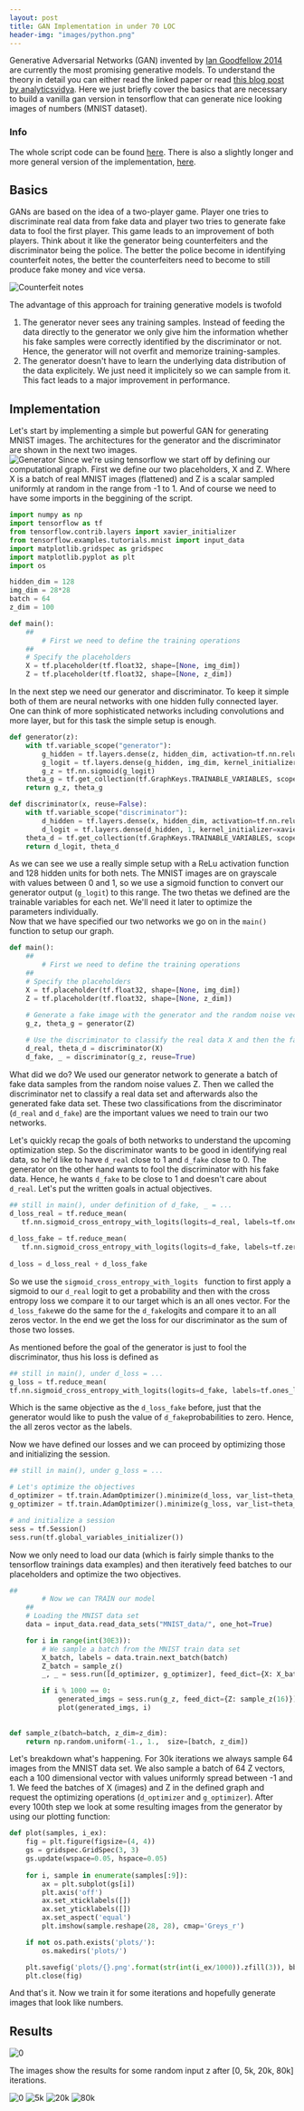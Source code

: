 ```yaml
---
layout: post
title: GAN Implementation in under 70 LOC
header-img: "images/python.png"
---
```



Generative Adversarial Networks (GAN) invented by [Ian Goodfellow 2014](https://arxiv.org/abs/1406.2661) are currently the most promising generative models. To understand the theory in detail you can either read the linked paper or read [this blog post by analyticsvidya](https://www.analyticsvidhya.com/blog/2017/06/introductory-generative-adversarial-networks-gans/). Here we just briefly cover the basics that are necessary to build a vanilla gan version in tensorflow that can generate nice looking images of numbers (MNIST dataset). 

### Info
The whole script code can be found [here](https://github.com/leox1v/GAN/blob/master/vanilla_gan/simple/gan_vanilla.py). There is also a slightly longer and more general version of the implementation, [here](https://github.com/leox1v/GAN/tree/master/vanilla_gan). 

## Basics
GANs are based on the idea of a two-player game. Player one tries to discriminate real data from fake data and player two tries to generate fake data to fool the first player. This game leads to an improvement of both players. Think about it like the generator being counterfeiters and the discriminator being the police. The better the police become in identifying counterfeit notes, the better the counterfeiters need to become to still produce fake money and vice versa. 

![Counterfeit notes](../images/counterfeit_notes.jpg) 

The advantage of this approach for training generative models is twofold  
1. The generator never sees any training samples. Instead of feeding the data directly to the generator we only give him the information whether his fake samples were correctly identified by the discriminator or not. Hence, the generator will not overfit and memorize training-samples.  
2. The generator doesn't have to learn the underlying data distribution of the data explicitely. We just need it implicitely so we can sample from it. This fact leads to a major improvement in performance.

## Implementation
Let's start by implementing a simple but powerful GAN for generating MNIST images. The architectures for the generator and the discriminator are shown in the next two images.  
 ![Generator](../images/GenDiscr.png) 
Since we're using tensorflow we start off by defining our computational graph. First we define our two placeholders, X and Z. Where X is a batch of real MNIST images (flattened) and Z is a scalar sampled uniformly at random in the range from -1 to 1. And of course we need to have some imports in the beggining of the script.

```python
import numpy as np
import tensorflow as tf
from tensorflow.contrib.layers import xavier_initializer
from tensorflow.examples.tutorials.mnist import input_data
import matplotlib.gridspec as gridspec
import matplotlib.pyplot as plt
import os

hidden_dim = 128
img_dim = 28*28
batch = 64
z_dim = 100

def main():  
    ##
        # First we need to define the training operations
    ##
    # Specify the placeholders
    X = tf.placeholder(tf.float32, shape=[None, img_dim])
    Z = tf.placeholder(tf.float32, shape=[None, z_dim])
```

In the next step we need our generator and discriminator. To keep it simple both of them are neural networks with one hidden fully connected layer. One can think of more sophisticated networks including convolutions and more layer, but for this task the simple setup is enough. 

```python
def generator(z):
    with tf.variable_scope("generator"):
        g_hidden = tf.layers.dense(z, hidden_dim, activation=tf.nn.relu, kernel_initializer=xavier_initializer(), name="G1")
        g_logit = tf.layers.dense(g_hidden, img_dim, kernel_initializer=xavier_initializer(), name="G2")
        g_z = tf.nn.sigmoid(g_logit)
    theta_g = tf.get_collection(tf.GraphKeys.TRAINABLE_VARIABLES, scope="generator")
    return g_z, theta_g

def discriminator(x, reuse=False):
    with tf.variable_scope("discriminator"):
        d_hidden = tf.layers.dense(x, hidden_dim, activation=tf.nn.relu, kernel_initializer=xavier_initializer(), reuse=reuse, name="D1")
        d_logit = tf.layers.dense(d_hidden, 1, kernel_initializer=xavier_initializer(), reuse=reuse, name="D2")
    theta_d = tf.get_collection(tf.GraphKeys.TRAINABLE_VARIABLES, scope="discriminator")
    return d_logit, theta_d
```
As we can see we use a really simple setup with a ReLu activation function and 128 hidden units for both nets. The MNIST images are on grayscale with values between 0 and 1, so we use a sigmoid function to convert our generator output (```g_logit```) to this range. The two thetas we defined are the trainable variables for each net. We'll need it later to optimize the parameters individually.  
Now that we have specified our two networks we go on in the ```main()``` function to setup our graph.

```python
def main():  
    ##
        # First we need to define the training operations
    ##
    # Specify the placeholders
    X = tf.placeholder(tf.float32, shape=[None, img_dim])
    Z = tf.placeholder(tf.float32, shape=[None, z_dim])
    
    # Generate a fake image with the generator and the random noise vector z
    g_z, theta_g = generator(Z)

    # Use the discriminator to classify the real data X and then the fake data g_z
    d_real, theta_d = discriminator(X)
    d_fake, _ = discriminator(g_z, reuse=True)

```

What did we do? We used our generator network to generate a batch of fake data samples from the random noise values Z. Then we called the discriminator net to classify a real data set and afterwards also the generated fake data set. These two classifications from the discriminator (```d_real``` and ```d_fake```) are the important values we need to train our two networks. 

Let's quickly recap the goals of both networks to understand the upcoming optimization step. So the discriminator wants to be good in identifying real data, so he'd like to have ```d_real``` close to 1 and ```d_fake``` close to 0. The generator on the other hand wants to fool the discriminator with his fake data. Hence, he wants ```d_fake``` to be close to 1 and doesn't care about ```d_real```. Let's put the written goals in actual objectives.

 ```python 
## still in main(), under definition of d_fake, _ = ...
d_loss_real = tf.reduce_mean(
    tf.nn.sigmoid_cross_entropy_with_logits(logits=d_real, labels=tf.ones_like(d_real)))
    
d_loss_fake = tf.reduce_mean(
	tf.nn.sigmoid_cross_entropy_with_logits(logits=d_fake, labels=tf.zeros_like(d_fake)))
	
d_loss = d_loss_real + d_loss_fake  
 ```
 So we use the ```sigmoid_cross_entropy_with_logits ``` function to first apply a sigmoid to our ```d_real``` logit to get a probability and then with the cross entropy loss we compare it to our target which is an all ones vector. For the ```d_loss_fake```we do the same for the ```d_fake```logits and compare it to an all zeros vector. In the end we get the loss for our discriminator as the sum of those two losses.
 
 As mentioned before the goal of the generator is just to fool the discriminator, thus his loss is defined as 
 
```python
## still in main(), under d_loss = ...
g_loss = tf.reduce_mean(
tf.nn.sigmoid_cross_entropy_with_logits(logits=d_fake, labels=tf.ones_like(d_fake)))
```

Which is the same objective as the ```d_loss_fake``` before, just that the generator would like to push the value of ```d_fake```probabilities to zero. Hence, the all zeros vector as the labels.

Now we have defined our losses and we can proceed by optimizing those and initializing the session.

```python
## still in main(), under g_loss = ...

# Let's optimize the objectives
d_optimizer = tf.train.AdamOptimizer().minimize(d_loss, var_list=theta_d)
g_optimizer = tf.train.AdamOptimizer().minimize(g_loss, var_list=theta_g)

# and initialize a session
sess = tf.Session()
sess.run(tf.global_variables_initializer())
```

Now we only need to load our data (which is fairly simple thanks to the tensorflow trainings data examples) and then iteratively feed batches to our placeholders and optimize the two objectives.

```python
##
        # Now we can TRAIN our model
    ##
    # Loading the MNIST data set
    data = input_data.read_data_sets("MNIST_data/", one_hot=True)

    for i in range(int(30E3)):
        # We sample a batch from the MNIST train data set
        X_batch, labels = data.train.next_batch(batch)
        Z_batch = sample_z()
        _, _ = sess.run([d_optimizer, g_optimizer], feed_dict={X: X_batch, Z: Z_batch})

        if i % 1000 == 0:
            generated_imgs = sess.run(g_z, feed_dict={Z: sample_z(16)})
            plot(generated_imgs, i)
            
            
def sample_z(batch=batch, z_dim=z_dim):
	return np.random.uniform(-1., 1.,  size=[batch, z_dim])

```
Let's breakdown what's happening. For 30k iterations we always sample 64 images from the MNIST data set. We also sample a batch of 64 Z vectors, each a 100 dimensional vector with values uniformly spread between -1 and 1. We feed the batches of X (images) and Z in the defined graph and request the optimizing operations (```d_optimizer``` and ```g_optimizer```). After every 100th step we look at some resulting images from the generator by using our plotting function:

``` python
def plot(samples, i_ex):
    fig = plt.figure(figsize=(4, 4))
    gs = gridspec.GridSpec(3, 3)
    gs.update(wspace=0.05, hspace=0.05)
    
    for i, sample in enumerate(samples[:9]):
        ax = plt.subplot(gs[i])
        plt.axis('off')
        ax.set_xticklabels([])
        ax.set_yticklabels([])
        ax.set_aspect('equal')
        plt.imshow(sample.reshape(28, 28), cmap='Greys_r')

    if not os.path.exists('plots/'):
        os.makedirs('plots/')

    plt.savefig('plots/{}.png'.format(str(int(i_ex/1000)).zfill(3)), bbox_inches='tight')
    plt.close(fig)
```

And that's it. Now we train it for some iterations and hopefully generate images that look like numbers. 

## Results
![0](../images/GAN_mnist/animated.gif)  


The images show the results for some random input z after [0, 5k, 20k, 80k] iterations.

![0](../images/GAN_mnist/000.png) ![5k](../images/GAN_mnist/005.png) ![20k](../images/GAN_mnist/020.png) ![80k](../images/GAN_mnist/080.png) 







 
